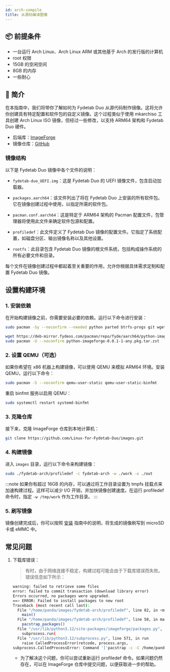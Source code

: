 ```yaml
---
id: arch-compile
title: 从源码编译图像
---
```


## 📦 前提条件

- 一台运行 Arch Linux、Arch Linux ARM 或其他基于 Arch 的发行版的计算机
- root 权限
- 15GB 的空闲空间
- 8GB 的内存
- 一些耐心

## 🚀 简介

在本指南中，我们将带你了解如何为 Fydetab Duo 从源代码制作镜像。这将允许你创建具有特定配置和软件包的自定义镜像。这个过程类似于使用 mkarchiso 工具创建 Arch Linux ISO 镜像，但经过一些修改，以支持 ARM64 架构和 Fydetab Duo 硬件。

- 后端库：[ImageForge](https://github.com/Linux-for-Fydetab-Duo/imageforge)
- 镜像仓库：[GitHub](https://github.com/Linux-for-Fydetab-Duo/images)

### 镜像结构

以下是 Fydetab Duo 镜像中各个文件的说明：

- `fydetab-duo_UEFI.img`：这是 Fydetab Duo 的 UEFI 镜像文件，包含启动加载器。

- `packages.aarch64`：该文件列出了将在 Fydetab Duo 上安装的所有软件包。它在镜像创建过程中使用，以指定所需的软件包。

- `pacman.conf.aarch64`：这是特定于 ARM64 架构的 Pacman 配置文件，包管理器将使用此文件来确定软件包源和配置。

- `profiledef`：此文件定义了 Fydetab Duo 镜像的配置文件。它指定了系统配置，如磁盘分区、输出镜像名称以及其他设置。

- `rootfs`：此目录包含 Fydetab Duo 镜像的根文件系统，包括构成操作系统的所有必要文件和目录。

每个文件在镜像创建过程中都起着至关重要的作用，允许你根据具体需求定制和配置 Fydetab Duo 镜像。

## 设置构建环境

### 1. 安装依赖

在开始构建镜像之前，你需要安装必要的依赖。运行以下命令进行安装：
```bash
sudo pacman -Sy --noconfirm --needed python parted btrfs-progs git wget arch-install-scripts gptfdisk dosfstools multipath-tools
```
```bash
wget https://deb-mirror.fydeos.com/pacman/repo/fyde/aarch64/python-imageforge-0.0.1-1-any.pkg.tar.zst
sudo pacman -U --noconfirm python-imageforge-0.0.1-1-any.pkg.tar.zst
```

### 2. 设置 QEMU（可选）

如果你希望在 x86 机器上构建镜像，可以使用 QEMU 来模拟 ARM64 环境。安装 QEMU，运行以下命令：
```bash
sudo pacman -S --noconfirm qemu-user-static qemu-user-static-binfmt
```
重启 binfmt 服务以启用 QEMU：
```bash
sudo systemctl restart systemd-binfmt
```

### 3. 克隆仓库

接下来，克隆 ImageForge 仓库到本地计算机：
```bash
git clone https://github.com/Linux-for-Fydetab-Duo/images.git
```

### 4. 构建镜像

进入 `images` 目录，运行以下命令来构建镜像：
```bash
sudo ./fydetab-arch/profiledef -c fydetab-arch -w ./work -o ./out
```

:::note
如果你有超过 16GB 的内存，可以通过将工作目录设置为 tmpfs 挂载点来加速构建过程。这样可以减少 I/O 开销，并加快镜像创建速度。在运行 profiledef 命令时，指定 `-w /tmp/work` 作为工作目录。
:::

### 5. 刷写镜像

镜像创建完成后，你可以按照 [安装](https://wiki.fydetabduo.com/os-release-board/Arch%20Linux/arch-install) 指南中的说明，将生成的镜像刷写到 microSD 卡或 eMMC 中。

## 常见问题

1. 下载库错误：
   > 有时，由于网络连接不稳定，构建过程可能会由于下载库错误而失败。错误信息如下所示：
   ```bash
   warning: failed to retrieve some files
   error: failed to commit transaction (download library error)
   Errors occurred, no packages were upgraded.
   ==> ERROR: Failed to install packages to new root
   Traceback (most recent call last):
     File "/home/panda/images/fydetab-arch/profiledef", line 82, in <module>
       main()
     File "/home/panda/images/fydetab-arch/profiledef", line 58, in main
       pacstrap_packages()
     File "/usr/lib/python3.12/site-packages/imageforge/packages.py", line 23, in pacstrap_packages
       subprocess.run(
     File "/usr/lib/python3.12/subprocess.py", line 571, in run
       raise CalledProcessError(retcode, process.args,
   subprocess.CalledProcessError: Command '['pacstrap -c -C /home/panda/images/fydetab-arch/pacman.conf.aarch64 -M -G /home/panda/images/work/aarch64  ..... ']' returned non-zero exit status 1.
   ```
   - 为了解决这个问题，你可以尝试重新运行 profiledef 命令。如果问题仍然存在，可以在 ImageForge 仓库中提交问题，以便获取进一步的帮助。
